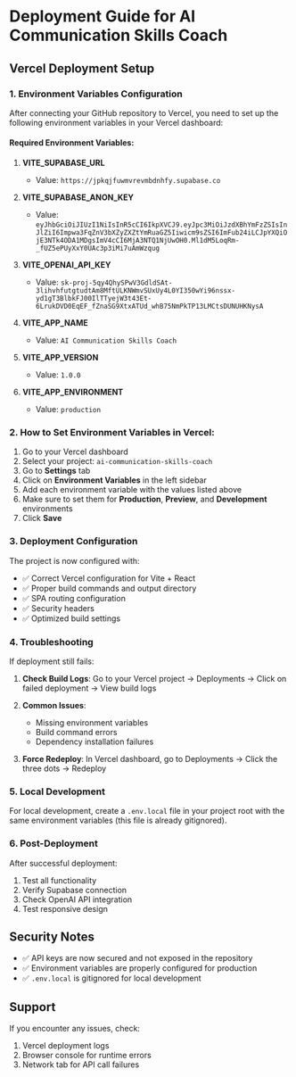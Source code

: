 # Deployment Guide for AI Communication Skills Coach

## Vercel Deployment Setup

### 1. Environment Variables Configuration

After connecting your GitHub repository to Vercel, you need to set up the following environment variables in your Vercel dashboard:

#### Required Environment Variables:

1. **VITE_SUPABASE_URL**
   - Value: `https://jpkqjfuwmvrevmbdnhfy.supabase.co`

2. **VITE_SUPABASE_ANON_KEY**
   - Value: `eyJhbGciOiJIUzI1NiIsInR5cCI6IkpXVCJ9.eyJpc3MiOiJzdXBhYmFzZSIsInJlZiI6Impwa3FqZnV3bXZyZXZtYmRuaGZ5Iiwicm9sZSI6ImFub24iLCJpYXQiOjE3NTk4ODA1MDgsImV4cCI6MjA3NTQ1NjUwOH0.Ml1dM5LoqRm-_fUZ5ePUyXxY0UAc3p3iMi7uAmWzqug`

3. **VITE_OPENAI_API_KEY**
   - Value: `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`

4. **VITE_APP_NAME**
   - Value: `AI Communication Skills Coach`

5. **VITE_APP_VERSION**
   - Value: `1.0.0`

6. **VITE_APP_ENVIRONMENT**
   - Value: `production`

### 2. How to Set Environment Variables in Vercel:

1. Go to your Vercel dashboard
2. Select your project: `ai-communication-skills-coach`
3. Go to **Settings** tab
4. Click on **Environment Variables** in the left sidebar
5. Add each environment variable with the values listed above
6. Make sure to set them for **Production**, **Preview**, and **Development** environments
7. Click **Save**

### 3. Deployment Configuration

The project is now configured with:
- ✅ Correct Vercel configuration for Vite + React
- ✅ Proper build commands and output directory
- ✅ SPA routing configuration
- ✅ Security headers
- ✅ Optimized build settings

### 4. Troubleshooting

If deployment still fails:

1. **Check Build Logs**: Go to your Vercel project → Deployments → Click on failed deployment → View build logs

2. **Common Issues**:
   - Missing environment variables
   - Build command errors
   - Dependency installation failures

3. **Force Redeploy**: In Vercel dashboard, go to Deployments → Click the three dots → Redeploy

### 5. Local Development

For local development, create a `.env.local` file in your project root with the same environment variables (this file is already gitignored).

### 6. Post-Deployment

After successful deployment:
1. Test all functionality
2. Verify Supabase connection
3. Check OpenAI API integration
4. Test responsive design

## Security Notes

- ✅ API keys are now secured and not exposed in the repository
- ✅ Environment variables are properly configured for production
- ✅ `.env.local` is gitignored for local development

## Support

If you encounter any issues, check:
1. Vercel deployment logs
2. Browser console for runtime errors
3. Network tab for API call failures
